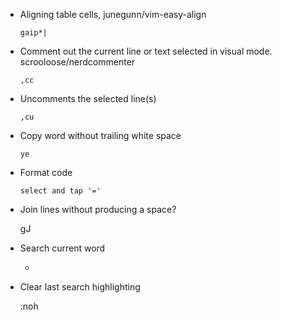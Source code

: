 - Aligning table cells, junegunn/vim-easy-align

      gaip*|

- Comment out the current line or text selected in visual mode. scrooloose/nerdcommenter

      ,cc

- Uncomments the selected line(s)

      ,cu

- Copy word without trailing white space

      ye

- Format code

      select and tap '='

- Join lines without producing a space?

    gJ

- Search current word

    *

- Clear last search highlighting

    :noh
